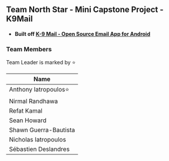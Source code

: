 ## Team North Star - Mini Capstone Project - K9Mail

- #### Built off [K-9 Mail -  Open Source Email App for Android](https://github.com/k9mail/k-9)


### Team Members
Team Leader is marked by ⭐

| Name                  	|
|-----------------------	|
| Anthony Iatropoulos⭐  	|
| Nirmal Randhawa       	|
| Refat Kamal           	|
| Sean Howard           	|
| Shawn Guerra-Bautista 	|
| Nicholas Iatropoulos  	|
| Sébastien Deslandres  	|
